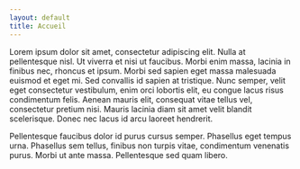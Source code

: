 ```yaml
---
layout: default
title: Accueil
---
```



Lorem ipsum dolor sit amet, consectetur adipiscing elit. Nulla at pellentesque nisl. Ut viverra et nisi ut faucibus. Morbi enim massa, lacinia in finibus nec, rhoncus et ipsum. Morbi sed sapien eget massa malesuada euismod et eget mi. Sed convallis id sapien at tristique. Nunc semper, velit eget consectetur vestibulum, enim orci lobortis elit, eu congue lacus risus condimentum felis. Aenean mauris elit, consequat vitae tellus vel, consectetur pretium nisi. Mauris lacinia diam sit amet velit blandit scelerisque. Donec nec lacus id arcu laoreet hendrerit.

Pellentesque faucibus dolor id purus cursus semper. Phasellus eget tempus urna. Phasellus sem tellus, finibus non turpis vitae, condimentum venenatis purus. Morbi ut ante massa. Pellentesque sed quam libero.
